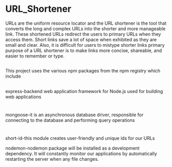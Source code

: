 # URL_Shortener

URLs are the uniform resource locator and the URL shortener is the tool that converts the long and complex URLs into the shorter and more manageable link. These shortened URLs redirect the users to primary URLs when they access them. Short links save a lot of space when exhibited as they are small and clear. Also, it is difficult for users to mistype shorter links primary purpose of a URL shortener is to make links more concise, shareable, and easier to remember or type.
## 

This project uses the various npm packages from the npm registry which include 

##
express-backend web application framework for Node.js used for building web applications
#
mongoose-it is an asynchronous database driver, responsible for connecting to the database and performing query operations
#
short-id-this module creates user-friendly and unique ids for our URLs

nodemon-nodemon package will be installed as a development dependency. It will constantly monitor our applications by automatically restarting the server when any file changes.
